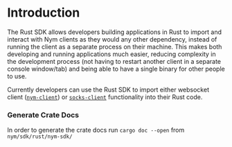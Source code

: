 # Introduction
The Rust SDK allows developers building applications in Rust to import and interact with Nym clients as they would any other dependency, instead of running the client as a separate process on their machine. This makes both developing and running applications much easier, reducing complexity in the development process (not having to restart another client in a separate console window/tab) and being able to have a single binary for other people to use.

Currently developers can use the Rust SDK to import either websocket client ([`nym-client`](../../clients/websocket-client.md)) or [`socks-client`](../../clients/socks5-client.md) functionality into their Rust code.

### Generate Crate Docs
In order to generate the crate docs run `cargo doc --open` from `nym/sdk/rust/nym-sdk/`
